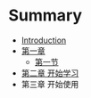 # Summary

* [Introduction](README.md)
* [第一章](chapter1.md)
   * [第一节](di_yi_jie.md)
* [第二章 开始学习](di_er_7ae0_md.md)
* 第三章 开始使用

